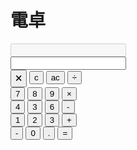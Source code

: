 # 電卓
<html>
  <body>
    <script src="script.js"></script>
    <input type="number" id="input_field2" disabled><br>
    <input type="number" id="input_field"><br>
    <input type="button" value="🗙" onclick="char_delete(0)">
    <input type="button" value="c" onclick="char_delete(1)">
    <input type="button" value="ac" onclick="char_delete(2)">
    <input type="button" value="÷" onclick="math('÷')">
    <br>
    <input type="button" value="7" onclick="input(7)">
    <input type="button" value="8" onclick="input(8)">
    <input type="button" value="9" onclick="input(9)">
    <input type="button" value="×" onclick="math('×')">
    <br>
    <input type="button" value="4" onclick="input(4)">
    <input type="button" value="3" onclick="input(5)">
    <input type="button" value="6" onclick="input(6)">
    <input type="button" value="-" onclick="math('-')">
    <br>
    <input type="button" value="1" onclick="input(1)">
    <input type="button" value="2" onclick="input(2)">
    <input type="button" value="3" onclick="input(3)">
    <input type="button" value="+" onclick="math('+')">
    <br>
    <input type="button" value="-" onclick="input(-)">
    <input type="button" value="0" onclick="input(0)">
    <input type="button" value="." onclick="minus(onminus)">
    <input type="button" value="=" onclick="math('=')">
  </body>
<html>
